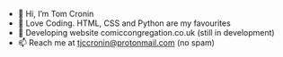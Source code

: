 - 👋 Hi, I’m Tom Cronin
- 👀 Love Coding. HTML, CSS and Python are my favourites 
- 🌱 Developing website comiccongregation.co.uk (still in development)
- 📫 Reach me at tjccronin@protonmail.com (no spam)


